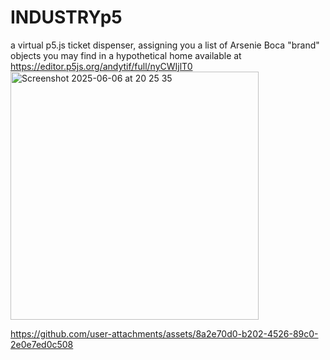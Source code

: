 # INDUSTRYp5
a virtual p5.js ticket dispenser, assigning you a list of Arsenie Boca "brand" objects 
you may find in a hypothetical home
available at https://editor.p5js.org/andytif/full/nyCWIjlT0
<img width="397" alt="Screenshot 2025-06-06 at 20 25 35" src="https://github.com/user-attachments/assets/b1f5c1c7-e399-4082-b7eb-323b7709d2dc" />

https://github.com/user-attachments/assets/8a2e70d0-b202-4526-89c0-2e0e7ed0c508

